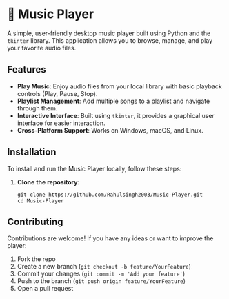 <h1>🎵 Music Player</h1>

<p>A simple, user-friendly desktop music player built using Python and the <code>tkinter</code> library. This application allows you to browse, manage, and play your favorite audio files.</p>

<h2>Features</h2>
<ul>
  <li><strong>Play Music</strong>: Enjoy audio files from your local library with basic playback controls (Play, Pause, Stop).</li>
  <li><strong>Playlist Management</strong>: Add multiple songs to a playlist and navigate through them.</li>
  <li><strong>Interactive Interface</strong>: Built using <code>tkinter</code>, it provides a graphical user interface for easier interaction.</li>
  <li><strong>Cross-Platform Support</strong>: Works on Windows, macOS, and Linux.</li>
</ul>



<h2>Installation</h2>
<p>To install and run the Music Player locally, follow these steps:</p>

<ol>
  <li><strong>Clone the repository</strong>:
    <pre><code>git clone https://github.com/Rahulsingh2003/Music-Player.git
cd Music-Player</code></pre>
  </li>
</ol>


<h2>Contributing</h2>
<p>Contributions are welcome! If you have any ideas or want to improve the player:</p>
<ol>
  <li>Fork the repo</li>
  <li>Create a new branch (<code>git checkout -b feature/YourFeature</code>)</li>
  <li>Commit your changes (<code>git commit -m 'Add your feature'</code>)</li>
  <li>Push to the branch (<code>git push origin feature/YourFeature</code>)</li>
  <li>Open a pull request</li>
</ol>

